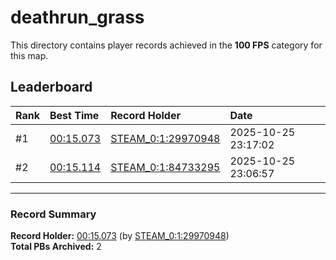 # deathrun_grass

This directory contains player records achieved in the **100 FPS** category for this map.

## Leaderboard

| Rank | Best Time | Record Holder | Date                |
| :--- | :-------- | :------------ | :------------------ |
| #1   | [00:15.073](./00015073_STEAM_0_1_29970948_20251025-231702.zip) | [STEAM_0:1:29970948](https://speedrun16.com/profile/STEAM_0:1:29970948)   | 2025-10-25 23:17:02 |
| #2   | [00:15.114](./00015114_STEAM_0_1_84733295_20251025-230657.zip) | [STEAM_0:1:84733295](https://speedrun16.com/profile/STEAM_0:1:84733295)   | 2025-10-25 23:06:57 |

---

### Record Summary
**Record Holder:** [00:15.073](./00015073_STEAM_0_1_29970948_20251025-231702.zip) (by [STEAM_0:1:29970948](https://speedrun16.com/profile/STEAM_0:1:29970948))  
**Total PBs Archived:** 2